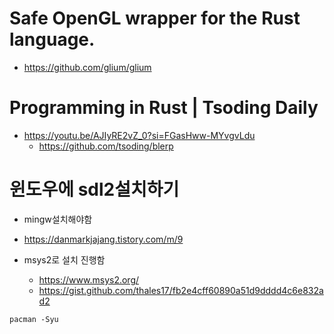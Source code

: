 # Safe OpenGL wrapper for the Rust language. 
- https://github.com/glium/glium

# Programming in Rust | Tsoding Daily
- https://youtu.be/AJIyRE2vZ_0?si=FGasHww-MYvgvLdu
  - https://github.com/tsoding/blerp

# 윈도우에 sdl2설치하기

- mingw설치해야함

- https://danmarkjajang.tistory.com/m/9

- msys2로 설치 진행함
  - https://www.msys2.org/
  - https://gist.github.com/thales17/fb2e4cff60890a51d9dddd4c6e832ad2
```
pacman -Syu
```
